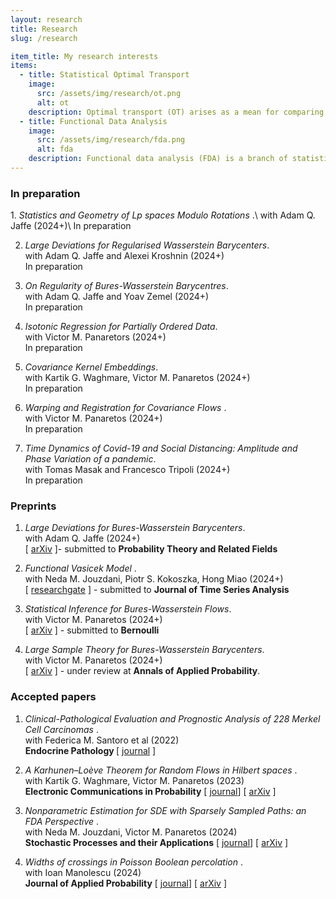 ```yaml
---
layout: research
title: Research 
slug: /research

item_title: My research interests
items:
  - title: Statistical Optimal Transport
    image:
      src: /assets/img/research/ot.png
      alt: ot
    description: Optimal transport (OT) arises as a mean for comparing probability measures. It endows the space of probability measures with a peculiar geometrical structure, paving the way for its application in statistics, machine learning, and applied mathematics.
  - title: Functional Data Analysis
    image:
      src: /assets/img/research/fda.png
      alt: fda
    description: Functional data analysis (FDA) is a branch of statistics that analyses data providing information about curves, surfaces or anything else varying over a continuum. In its most general form, under an FDA framework, each sample element of functional data is considered to be a random function.
---
```


<!--- 
Preprints and accepted papers.
-->


<h3> In preparation </h3>
1.  <em> Statistics and Geometry of Lp spaces Modulo Rotations </em>.\
with Adam Q. Jaffe (2024+)\
In preparation


2. <em> Large Deviations for Regularised Wasserstein Barycenters</em>.\
with Adam Q. Jaffe and Alexei Kroshnin (2024+)\
In preparation

3. <em> On Regularity of Bures-Wasserstein Barycentres</em>.\
with Adam Q. Jaffe and Yoav Zemel (2024+)\
In preparation

4. <em> Isotonic Regression for Partially Ordered Data</em>.\
with Victor M. Panaretors (2024+)\
In preparation

5. <em> Covariance  Kernel Embeddings</em>.\
with Kartik G. Waghmare, Victor M. Panaretos  (2024+)\
In preparation

6. <em> Warping and Registration for Covariance Flows </em>.\
with  Victor M. Panaretos (2024+)\
In preparation

7. <em> Time Dynamics of Covid-19 and Social Distancing: Amplitude and Phase Variation of a pandemic</em>.\
with  Tomas Masak and Francesco Tripoli (2024+)\
In preparation


<h3>Preprints</h3>


1. <em> Large Deviations for Bures-Wasserstein Barycenters</em>.\
with  Adam Q. Jaffe (2024+)\
\[ <a href="https://arxiv.org/abs/2409.11384">arXiv</a> \]- submitted to <strong>Probability Theory and Related Fields</strong>

2. <em> Functional Vasicek Model </em>.\
with Neda M. Jouzdani, Piotr S. Kokoszka,  Hong Miao (2024+)\
\[ <a href="https://www.researchgate.net/publication/384598436_Functional_Vasicek_Model">researchgate</a> \] - submitted to <strong>Journal of Time Series Analysis</strong>

3. <em> Statistical Inference for Bures-Wasserstein Flows</em>.\
with Victor M. Panaretos (2024+)\
\[ <a href="https://arxiv.org/abs/2310.13764">arXiv</a> \] - submitted to <strong>Bernoulli</strong>

4. <em>Large Sample Theory for Bures-Wasserstein Barycenters</em>.\
with Victor M. Panaretos (2024+)\
\[ <a href="https://arxiv.org/abs/2305.15592">arXiv</a> \] - under review at <strong>Annals of Applied Probability</strong>.



<h3>Accepted papers</h3>

1. <em>Clinical-Pathological Evaluation and Prognostic Analysis of 228 Merkel Cell Carcinomas </em>.\
with Federica M. Santoro et al (2022)\
<strong>Endocrine Pathology </strong> \[ <a href="https://pubmed.ncbi.nlm.nih.gov/35551625/">journal</a> \]

2. <em>A Karhunen–Loève Theorem for Random Flows in Hilbert spaces </em>.\
with Kartik G. Waghmare, Victor M. Panaretos (2023)\
 <strong>Electronic Communications in Probability</strong>
\[ <a href="https://projecteuclid.org/journals/electronic-communications-in-probability/volume-29/issue-none/A-KarhunenLo%C3%A8ve-theorem-for-random-flows-in-Hilbert-spaces/10.1214/24-ECP597.full">journal</a>\] 
\[ <a href="https://arxiv.org/abs/2303.00702">arXiv</a> \] 

3. <em>Nonparametric Estimation for SDE with Sparsely Sampled Paths: an FDA Perspective </em>.\
with Neda M. Jouzdani, Victor M. Panaretos (2024)\
<strong>Stochastic Processes and their Applications</strong> \[ <a href="https://doi.org/10.1016/j.spa.2023.104239">journal</a>\] \[ <a href="https://arxiv.org/abs/2110.14433">arXiv</a> \]


4. <em>Widths of crossings in Poisson Boolean percolation </em>.\
with Ioan Manolescu (2024)\
 <strong>Journal of Applied Probability</strong> \[ <a href="https://www.cambridge.org/core/journals/journal-of-applied-probability">journal</a>\] \[ <a href="https://arxiv.org/abs/2211.11661">arXiv</a> \] 


<br />
